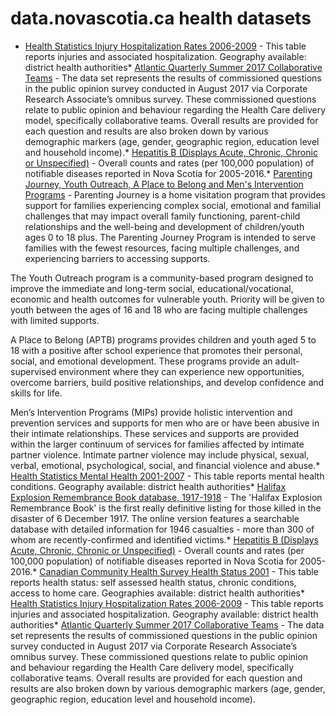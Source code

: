 # data.novascotia.ca health datasets
* [Health Statistics Injury Hospitalization Rates 2006-2009](https://data.novascotia.ca/d/g6s5-bwwy) - This table reports injuries and associated hospitalization.  Geography available: district health authorities* [Atlantic Quarterly Summer 2017 Collaborative Teams](https://data.novascotia.ca/d/5ssj-nkgp) - The data set represents the results of commissioned questions in the public opinion survey conducted in August 2017 via Corporate Research Associate’s omnibus survey.  These commissioned questions relate to public opinion and behaviour regarding the Health Care delivery model, specifically collaborative teams.  Overall results are provided for each question and results are also broken down by various demographic markers (age, gender, geographic region, education level and household income).* [Hepatitis B (Displays Acute, Chronic, Chronic or Unspecified)](https://data.novascotia.ca/d/6u8x-836c) - Overall counts and rates (per 100,000 population) of notifiable diseases reported in Nova Scotia for 2005-2016.* [Parenting Journey, Youth Outreach, A Place to Belong and Men's Intervention Programs](https://data.novascotia.ca/d/2sxt-vk73) - Parenting Journey is a home visitation program that provides support for families experiencing complex social, emotional and familial challenges that may impact overall family functioning, parent-child relationships and the well-being and development of children/youth ages 0 to 18 plus.  The Parenting Journey Program is intended to serve families with the fewest resources, facing multiple challenges, and experiencing barriers to accessing supports.

The Youth Outreach program is a community-based program designed to improve the immediate and long-term social, educational/vocational, economic and health outcomes for vulnerable youth.  Priority will be given to youth between the ages of 16 and 18 who are facing multiple challenges with limited supports.

A Place to Belong (APTB) programs provides children and youth aged 5 to 18 with a positive after school experience that promotes their personal, social, and emotional development. These programs provide an adult-supervised environment where they can experience new opportunities, overcome barriers, build positive relationships, and develop confidence and skills for life.

Men’s Intervention Programs (MIPs) provide holistic intervention and prevention services and supports for men who are or have been abusive in their intimate relationships.  These services and supports are provided within the larger continuum of services for families affected by intimate partner violence.  Intimate partner violence may include physical, sexual, verbal, emotional, psychological, social, and financial violence and abuse.* [Health Statistics Mental Health 2001-2007](https://data.novascotia.ca/d/7axg-w7xa) - This table reports mental health conditions.  Geography available: district health authorities* [Halifax Explosion Remembrance Book database, 1917-1918](https://data.novascotia.ca/d/5rdj-x7jn) - The 'Halifax Explosion Remembrance Book' is the first really definitive listing for those killed in the disaster of 6 December 1917. The online version features a searchable database with detailed information for 1946 casualties - more than 300 of whom are recently-confirmed and identified victims.* [Hepatitis B (Displays Acute, Chronic, Chronic or Unspecified)](https://data.novascotia.ca/d/6u8x-836c) - Overall counts and rates (per 100,000 population) of notifiable diseases reported in Nova Scotia for 2005-2016.* [Canadian Community Health Survey Health Status 2001](https://data.novascotia.ca/d/rc3q-et9i) - This table reports health status: self assessed health status, chronic conditions, access to home care.  Geographies available: district health authorities* [Health Statistics Injury Hospitalization Rates 2006-2009](https://data.novascotia.ca/d/g6s5-bwwy) - This table reports injuries and associated hospitalization.  Geography available: district health authorities* [Atlantic Quarterly Summer 2017 Collaborative Teams](https://data.novascotia.ca/d/5ssj-nkgp) - The data set represents the results of commissioned questions in the public opinion survey conducted in August 2017 via Corporate Research Associate’s omnibus survey.  These commissioned questions relate to public opinion and behaviour regarding the Health Care delivery model, specifically collaborative teams.  Overall results are provided for each question and results are also broken down by various demographic markers (age, gender, geographic region, education level and household income).